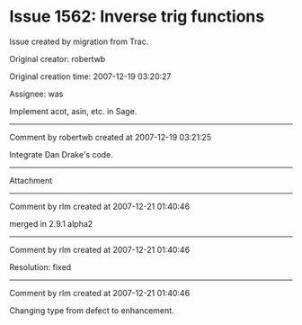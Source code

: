 # Issue 1562: Inverse trig functions

Issue created by migration from Trac.

Original creator: robertwb

Original creation time: 2007-12-19 03:20:27

Assignee: was

Implement acot, asin, etc. in Sage. 


---

Comment by robertwb created at 2007-12-19 03:21:25

Integrate Dan Drake's code.


---

Attachment


---

Comment by rlm created at 2007-12-21 01:40:46

merged in 2.9.1 alpha2


---

Comment by rlm created at 2007-12-21 01:40:46

Resolution: fixed


---

Comment by rlm created at 2007-12-21 01:40:46

Changing type from defect to enhancement.
